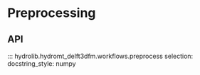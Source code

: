 # Preprocessing

## API
::: hydrolib.hydromt_delft3dfm.workflows.preprocess
    selection:
        docstring_style: numpy